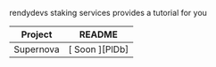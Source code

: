 rendydevs staking services provides a tutorial for you

| Project | README |
| ------ | ------ |
| Supernova | [ Soon ][PlDb] |



 


